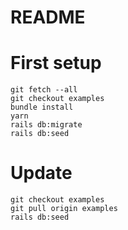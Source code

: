 # README

# First setup

```
git fetch --all
git checkout examples
bundle install
yarn
rails db:migrate
rails db:seed
```

# Update

```
git checkout examples
git pull origin examples
rails db:seed
```
